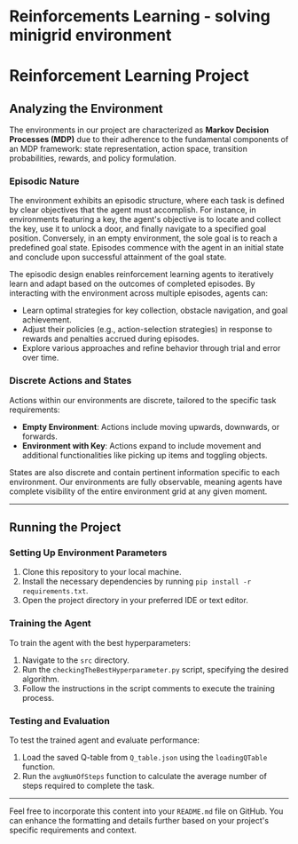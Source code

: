 # Reinforcements Learning - solving minigrid environment

# Reinforcement Learning Project

## Analyzing the Environment

The environments in our project are characterized as **Markov Decision Processes (MDP)** due to their adherence to the fundamental components of an MDP framework: state representation, action space, transition probabilities, rewards, and policy formulation.

### Episodic Nature

The environment exhibits an episodic structure, where each task is defined by clear objectives that the agent must accomplish. For instance, in environments featuring a key, the agent's objective is to locate and collect the key, use it to unlock a door, and finally navigate to a specified goal position. Conversely, in an empty environment, the sole goal is to reach a predefined goal state. Episodes commence with the agent in an initial state and conclude upon successful attainment of the goal state.

The episodic design enables reinforcement learning agents to iteratively learn and adapt based on the outcomes of completed episodes. By interacting with the environment across multiple episodes, agents can:

- Learn optimal strategies for key collection, obstacle navigation, and goal achievement.
- Adjust their policies (e.g., action-selection strategies) in response to rewards and penalties accrued during episodes.
- Explore various approaches and refine behavior through trial and error over time.

### Discrete Actions and States

Actions within our environments are discrete, tailored to the specific task requirements:

- **Empty Environment**: Actions include moving upwards, downwards, or forwards.
- **Environment with Key**: Actions expand to include movement and additional functionalities like picking up items and toggling objects.

States are also discrete and contain pertinent information specific to each environment. Our environments are fully observable, meaning agents have complete visibility of the entire environment grid at any given moment.

---

## Running the Project

### Setting Up Environment Parameters

1. Clone this repository to your local machine.
2. Install the necessary dependencies by running `pip install -r requirements.txt`.
3. Open the project directory in your preferred IDE or text editor.

### Training the Agent

To train the agent with the best hyperparameters:

1. Navigate to the `src` directory.
2. Run the `checkingTheBestHyperparameter.py` script, specifying the desired algorithm.
3. Follow the instructions in the script comments to execute the training process.

### Testing and Evaluation

To test the trained agent and evaluate performance:

1. Load the saved Q-table from `Q_table.json` using the `loadingQTable` function.
2. Run the `avgNumOfSteps` function to calculate the average number of steps required to complete the task.

---

Feel free to incorporate this content into your `README.md` file on GitHub. You can enhance the formatting and details further based on your project's specific requirements and context.
